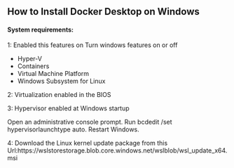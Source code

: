 # <h2>How to Install Docker Desktop on Windows</h2>
<h4>System requirements:</h4>
<p>1: Enabled this features on Turn windows features on or off </p>
<ul>
  <li>Hyper-V</li>
  <li>Containers</li>
  <li>Virtual Machine Platform</li>
  <li>Windows Subsystem for Linux</li>
</ul>

<p>2: Virtualization enabled in the BIOS </p>
<p>3: Hypervisor enabled at Windows startup </p>
Open an administrative console prompt.
Run bcdedit /set hypervisorlaunchtype auto.
Restart Windows.
<p>4: Download the Linux kernel update package from this Url:https://wslstorestorage.blob.core.windows.net/wslblob/wsl_update_x64.msi</p>
